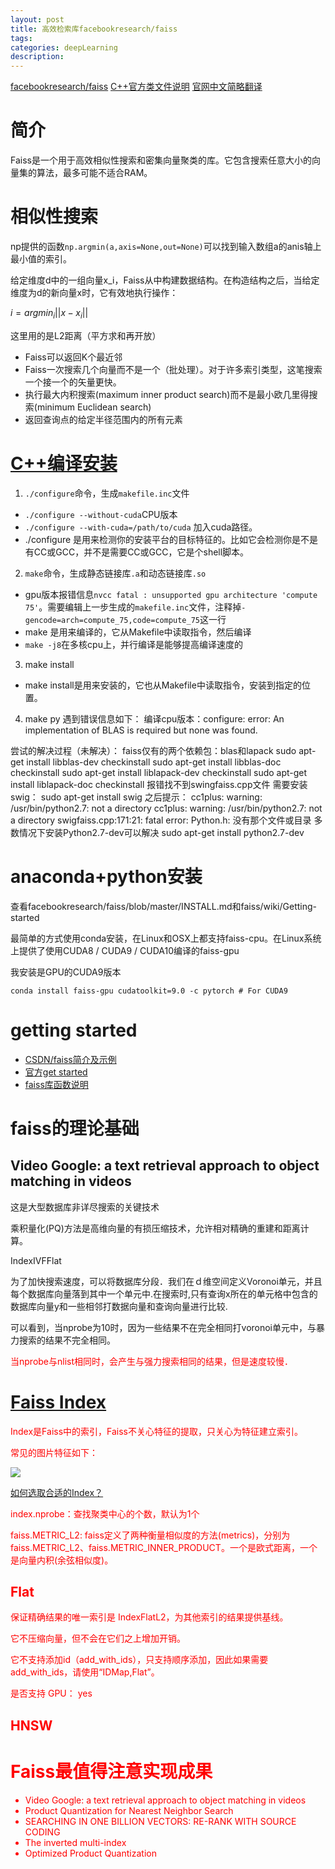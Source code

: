 ```yaml
---
layout: post
title: 高效检索库facebookresearch/faiss
tags:
categories: deepLearning
description:
---
```


[facebookresearch/faiss](https://github.com/facebookresearch/faiss)
[C++官方类文件说明](https://rawgit.com/facebookresearch/faiss/master/docs/html/annotated.html)
[官网中文简略翻译](https://www.cnblogs.com/yhzhou/p/10568728.html)

# 简介

Faiss是一个用于高效相似性搜索和密集向量聚类的库。它包含搜索任意大小的向量集的算法，最多可能不适合RAM。

# 相似性搜索

np提供的函数`np.argmin(a,axis=None,out=None)`可以找到输入数组a的anis轴上最小值的索引。

给定维度d中的一组向量x_i，Faiss从中构建数据结构。在构造结构之后，当给定维度为d的新向量x时，它有效地执行操作：

$i = argmin_i || x - x_i ||$

这里用的是L2距离（平方求和再开放）

* Faiss可以返回K个最近邻
* Faiss一次搜索几个向量而不是一个（批处理）。对于许多索引类型，这笔搜索一个接一个的矢量更快。
* 执行最大内积搜索(maximum inner product search)而不是最小欧几里得搜索(minimum Euclidean search)
* 返回查询点的给定半径范围内的所有元素



# [C++编译安装](https://github.com/facebookresearch/faiss/blob/master/INSTALL.md)

1. `./configure`命令，生成`makefile.inc`文件
  *  `./configure --without-cuda`CPU版本
  *  `./configure --with-cuda=/path/to/cuda` 加入cuda路径。
  * ./configure 是用来检测你的安装平台的目标特征的。比如它会检测你是不是有CC或GCC，并不是需要CC或GCC，它是个shell脚本。
2. `make`命令，生成静态链接库`.a`和动态链接库`.so`
  * gpu版本报错信息`nvcc fatal : unsupported gpu architecture 'compute 75'`。需要编辑上一步生成的`makefile.inc`文件，注释掉`-gencode=arch=compute_75,code=compute_75`这一行
  * make 是用来编译的，它从Makefile中读取指令，然后编译
  * `make -j8`在多核cpu上，并行编译是能够提高编译速度的
3. make install
* make install是用来安装的，它也从Makefile中读取指令，安装到指定的位置。
4. make py
遇到错误信息如下：
编译cpu版本：configure: error: An implementation of BLAS is required but none was found.

>
尝试的解决过程（未解决）：
faiss仅有的两个依赖包：blas和lapack
sudo apt-get install libblas-dev checkinstall
sudo apt-get install libblas-doc checkinstall
sudo apt-get install liblapack-dev checkinstall
sudo apt-get install liblapack-doc checkinstall
报错找不到swingfaiss.cpp文件
需要安装swig：
sudo apt-get install swig
之后提示：
cc1plus: warning: /usr/bin/python2.7: not a directory
cc1plus: warning: /usr/bin/python2.7: not a directory
swigfaiss.cpp:171:21: fatal error: Python.h: 没有那个文件或目录
多数情况下安装Python2.7-dev可以解决
sudo apt-get install python2.7-dev


# anaconda+python安装

查看facebookresearch/faiss/blob/master/INSTALL.md和faiss/wiki/Getting-started

最简单的方式使用conda安装，在Linux和OSX上都支持faiss-cpu。在Linux系统上提供了使用CUDA8 / CUDA9 / CUDA10编译的faiss-gpu

我安装是GPU的CUDA9版本

`conda install faiss-gpu cudatoolkit=9.0 -c pytorch # For CUDA9`

# getting started

* [CSDN/faiss简介及示例](https://blog.csdn.net/kanbuqinghuanyizhang/article/details/80774609)
* [官方get started](https://github.com/facebookresearch/faiss/wiki/Getting-started)
* [faiss库函数说明](https://rawgit.com/facebookresearch/faiss/master/docs/html/namespacefaiss.html)

# faiss的理论基础

## Video Google: a text retrieval approach to object matching in videos
这是大型数据库非详尽搜索的关键技术

乘积量化(PQ)方法是高维向量的有损压缩技术，允许相对精确的重建和距离计算。

IndexIVFFlat

为了加快搜索速度，可以将数据库分段．我们在ｄ维空间定义Voronoi单元，并且每个数据库向量落到其中一个单元中.在搜索时,只有查询x所在的单元格中包含的数据库向量y和一些相邻打数据向量和查询向量进行比较.

可以看到，当nprobe为10时，因为一些结果不在完全相同打voronoi单元中，与暴力搜索的结果不完全相同。

<font color = 'red'>当nprobe与nlist相同时，会产生与强力搜索相同的结果，但是速度较慢．


# [Faiss Index](https://waltyou.github.io/Faiss-In-Project/)

Index是Faiss中的索引，Faiss不关心特征的提取，只关心为特征建立索引。

常见的图片特征如下：

![](https://waltyou.github.io/images/posts/image-feature-extration-algorithm.png)

[如何选取合适的Index？](https://waltyou.github.io/Faiss-Indexs/#%E6%8C%91%E4%B8%80%E4%B8%AA%E5%90%88%E9%80%82%E7%9A%84-index)

index.nprobe：查找聚类中心的个数，默认为1个

faiss.METRIC_L2: faiss定义了两种衡量相似度的方法(metrics)，分别为faiss.METRIC_L2、faiss.METRIC_INNER_PRODUCT。一个是欧式距离，一个是向量内积(余弦相似度)。

## Flat
保证精确结果的唯一索引是 IndexFlatL2，为其他索引的结果提供基线。

它不压缩向量，但不会在它们之上增加开销。

它不支持添加id（add_with_ids），只支持顺序添加，因此如果需要 add_with_ids，请使用“IDMap,Flat”。

是否支持 GPU： yes

## HNSW


# Faiss最值得注意实现成果
* Video Google: a text retrieval approach to object matching in videos
* Product Quantization for Nearest Neighbor Search
* SEARCHING IN ONE BILLION VECTORS: RE-RANK WITH SOURCE CODING
* The inverted multi-index
* Optimized Product Quantization
